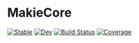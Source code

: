 # MakieCore

[![Stable](https://img.shields.io/badge/docs-stable-blue.svg)](https://MakieOrg.github.io/MakieCore.jl/stable)
[![Dev](https://img.shields.io/badge/docs-dev-blue.svg)](https://MakieOrg.github.io/MakieCore.jl/dev)
[![Build Status](https://github.com/MakieOrg/MakieCore.jl/workflows/CI/badge.svg)](https://github.com/MakieOrg/MakieCore.jl/actions)
[![Coverage](https://codecov.io/gh/MakieOrg/MakieCore.jl/branch/master/graph/badge.svg)](https://codecov.io/gh/MakieOrg/MakieCore.jl)
